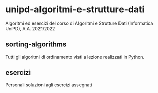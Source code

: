 # unipd-algoritmi-e-strutture-dati
Algoritmi ed esercizi del corso di Algoritmi e Strutture Dati (Informatica UniPD), A.A. 2021/2022

## sorting-algorithms
Tutti gli algoritmi di ordinamento visti a lezione realizzati in Python. 

## esercizi
Personali soluzioni agli esercizi assegnati
